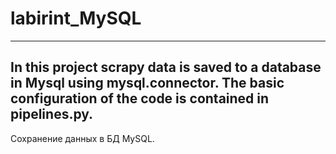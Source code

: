 # labirint_MySQL
---

In this project scrapy data is saved to a database in Mysql using mysql.connector. The basic configuration of the code is contained in pipelines.py.
---

Сохранение данных в БД MySQL.
